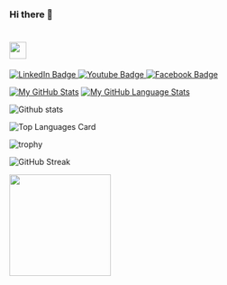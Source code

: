 ### Hi there 👋

<h1>
  <img src="https://media.tenor.com/K_qUEqHBncsAAAAC/pope-religious.gif" width="30px" height="30px"/>
</h1>

<div id="badges">
  <a href="https://www.linkedin.com/in/bernardo-benini-fantin-329b681a0/">
    <img src="https://img.shields.io/badge/linkedin-%230077B5.svg?style=for-the-badge&logo=linkedin&logoColor=white" alt="LinkedIn Badge"/>
  </a>
  <a href="https://www.instagram.com/beninifantin/">
    <img src="https://img.shields.io/badge/Instagram-%23E4405F.svg?style=for-the-badge&logo=Instagram&logoColor=white" alt="Youtube Badge"/>
  </a>
  <a href="https://www.facebook.com/bernardo.fantin/">
    <img src="https://img.shields.io/badge/Facebook-%231877F2.svg?style=for-the-badge&logo=Facebook&logoColor=white" alt="Facebook Badge"/>
  </a>
</div>

[![My GitHub Stats](https://github-readme-stats.vercel.app/api/?username=BernardoBF$&count_private=true&theme=tokyonight&showicons=true)]()
[![My GitHub Language Stats](https://github-readme-stats.vercel.app/api/top-langs/?username=BernardoBF&langs_count=5&theme=tokyonight)]()

![Github stats](https://github-readme-stats.vercel.app/api?username=BernardoBF4&theme=prussian&show_icons=true&count_private=true&include_all_commits=true)

![Top Languages Card](https://github-readme-stats.vercel.app/api/top-langs/?username=BernardoBF4&layout=compact&count_private=true)

![trophy](https://github-profile-trophy.vercel.app/?username=BernardoBF4&theme=dracula)

![GitHub Streak](https://github-readme-streak-stats.herokuapp.com/?user=BernardoBF4&theme=dracula)

<div>
<a href="https://github.com/BernardoBF4">
<img loading="lazy" height="180em" src="https://github-readme-stats.vercel.app/api/top-langs/?username=BernardoBF4&layout=compact&langs_count=7&theme=dracula"/>
<!-- <img loading="lazy" height="180em" src="https://github-readme-stats.vercel.app/api?BernardoBF4&show_icons=true&theme=dracula&include_all_commits=true&count_private=true"/> -->
</div>
